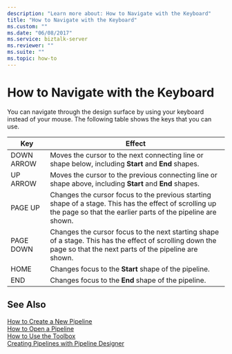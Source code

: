 ```yaml
---
description: "Learn more about: How to Navigate with the Keyboard"
title: "How to Navigate with the Keyboard"
ms.custom: ""
ms.date: "06/08/2017"
ms.service: biztalk-server
ms.reviewer: ""
ms.suite: ""
ms.topic: how-to
---
```

# How to Navigate with the Keyboard
You can navigate through the design surface by using your keyboard instead of your mouse. The following table shows the keys that you can use.  
  
|Key|Effect|  
|---------|------------|  
|DOWN ARROW|Moves the cursor to the next connecting line or shape below, including **Start** and **End** shapes.|  
|UP ARROW|Moves the cursor to the previous connecting line or shape above, including **Start** and **End** shapes.|  
|PAGE UP|Changes the cursor focus to the previous starting shape of a stage. This has the effect of scrolling up the page so that the earlier parts of the pipeline are shown.|  
|PAGE DOWN|Changes the cursor focus to the next starting shape of a stage. This has the effect of scrolling down the page so that the next parts of the pipeline are shown.|  
|HOME|Changes focus to the **Start** shape of the pipeline.|  
|END|Changes focus to the **End** shape of the pipeline.|  
  
## See Also  
 [How to Create a New Pipeline](../core/how-to-create-a-new-pipeline.md)   
 [How to Open a Pipeline](../core/how-to-open-a-pipeline.md)   
 [How to Use the Toolbox](../core/how-to-use-the-toolbox.md)   
 [Creating Pipelines with Pipeline Designer](../core/creating-pipelines-with-pipeline-designer.md)

